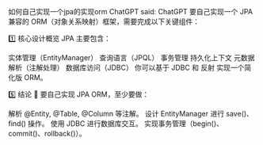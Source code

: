 


如何自己实现一个jpa的实现orm
ChatGPT said:
ChatGPT
要自己实现一个 JPA 兼容的 ORM（对象关系映射）框架，需要完成以下关键组件：

1️⃣ 核心设计概览
JPA 主要包含：

实体管理（EntityManager）
查询语言（JPQL）
事务管理
持久化上下文
元数据解析（注解处理）
数据库访问（JDBC）
你可以基于 JDBC 和 反射 实现一个简化版 ORM。


5️⃣ 结论
🔹 要自己实现 JPA ORM，至少要做：

解析 @Entity, @Table, @Column 等注解。
设计 EntityManager 进行 save()、find() 操作。
使用 JDBC 进行数据库交互。
实现事务管理（begin()、commit()、rollback()）。
